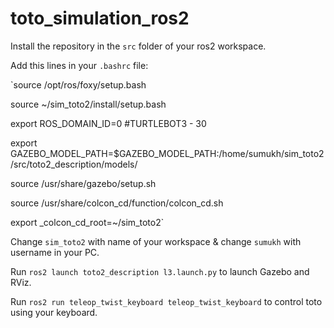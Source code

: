 # toto_simulation_ros2

Install the repository in the `src` folder of your ros2 workspace.

Add this lines in your `.bashrc` file:

  `source /opt/ros/foxy/setup.bash
  
  source ~/sim_toto2/install/setup.bash
  
  export ROS_DOMAIN_ID=0 #TURTLEBOT3 - 30
  
  export GAZEBO_MODEL_PATH=$GAZEBO_MODEL_PATH:/home/sumukh/sim_toto2/src/toto2_description/models/
  
  source /usr/share/gazebo/setup.sh
  
  source /usr/share/colcon_cd/function/colcon_cd.sh
  
  export _colcon_cd_root=~/sim_toto2`
  
Change `sim_toto2` with name of your workspace & change `sumukh` with username in your PC.

Run `ros2 launch toto2_description l3.launch.py` to launch Gazebo and RViz.

Run `ros2 run teleop_twist_keyboard teleop_twist_keyboard` to control toto using your keyboard.
